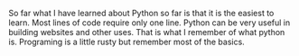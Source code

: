 So far what I have learned about Python so far is that it is the easiest to learn. Most lines of code require only one line. Python can be very useful in building websites and other uses. 
That is what I remember of what python is. Programing is a little rusty but remember most of the basics. 
